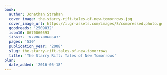 ```yaml
---
book:
  author: Jonathan Strahan
  cover_image: the-starry-rift-tales-of-new-tomorrows.jpg
  cover_image_url: https://i.gr-assets.com/images/S/compressed.photo.goodreads.com/books/1388228056l/2509832.jpg
  goodreads: '2509832'
  isbn10: 0670060593
  isbn13: '9780670060597'
  pages: '530'
  publication_year: '2008'
  slug: the-starry-rift-tales-of-new-tomorrows
  title: 'The Starry Rift: Tales of New Tomorrows'
plan:
  date_added: '2016-05-18'
---
```

